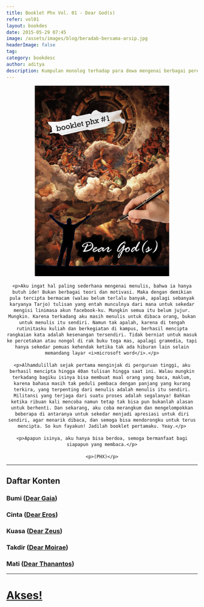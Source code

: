 ```yaml
---
title: Booklet Phx Vol. 01 - Dear God(s)
refer: vol01
layout: bookdes
date: 2015-05-29 07:45
image: /assets/images/blog/beradab-bersama-arsip.jpg
headerImage: false
tag:
category: bookdesc
author: aditya
description: Kumpulan monolog terhadap para dewa mengenai berbagai perenungan terhadap semesta
---
```


<div align="center">
	<img class="image" src="/assets/images/cover/booklet1.jpg" alt="__" height="500px">

	<p>Aku ingat hal paling sederhana mengenai menulis, bahwa ia hanya butuh ide! Bukan berbagai teori dan motivasi. Maka dengan demikian pula tercipta bermacam (walau belum terlalu banyak, apalagi sebanyak karyanya Tarjo) tulisan yang entah munculnya dari mana untuk sekedar mengisi linimasa akun facebook-ku. Mungkin semua itu belum jujur. Mungkin. Karena terkadang aku masih menulis untuk dibaca orang, bukan untuk menulis itu sendiri. Namun tak apalah, karena di tengah rutinitasku kuliah dan berkegiatan di kampus, berhasil mencipta rangkaian kata adalah kesenangan tersendiri. Tidak berniat untuk masuk ke percetakan atau nongol di rak buku toga mas, apalagi gramedia, tapi hanya sekedar pemuas kehendak ketika tak ada hiburan lain selain memandang layar <i>microsoft word</i>.</p>

	<p>Alhamdulillah sejak pertama menginjak di perguruan tinggi, aku berhasil mencipta hingga 40an tulisan hingga saat ini. Walau mungkin terkadang bagiku isinya bisa membuat mual orang yang baca, maklum, karena bahasa masih tak peduli pembaca dengan panjang yang kurang terkira, yang terpenting dari menulis adalah menulis itu sendiri. Militansi yang terjaga dari suatu proses adalah segalanya! Bahkan ketika ribuan kali mencoba namun tetap tak bisa pun bukanlah alasan untuk berhenti. Dan sekarang, aku coba merangkum dan mengelompokkan beberapa di antaranya untuk sekedar menjadi apresiasi untuk diri sendiri, agar menarik dibaca, dan semoga bisa mendorongku untuk terus mencipta. So kun fayakun! Jadilah booklet pertamaku. Yeay.</p>

	<p>Apapun isinya, aku hanya bisa berdoa, semoga bermanfaat bagi siapapun yang membaca.</p>

	<p>(PHX)</p>

</div>

***

## Daftar Konten

### Bumi ([Dear Gaia][1])

### Cinta ([Dear Eros][2])

### Kuasa ([Dear Zeus][3])

### Takdir ([Dear Moirae][4])

### Mati ([Dear Thanantos][5])

[1]: http://phoenixfin.me/dear-gaia
[2]: http://phoenixfin.me/dear-eros
[3]: http://phoenixfin.me/dear-zeus
[4]: http://phoenixfin.me/dear-moirae
[5]: http://phoenixfin.me/dear-thanantos

***

# [Akses!][6]

[6]: https://issuu.com/aditya-finiarelphoenix/docs/_1_dear_god_s_